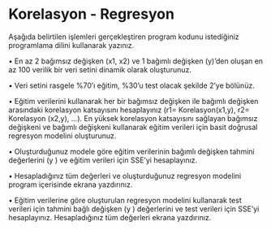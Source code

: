 # Korelasyon - Regresyon
Aşağıda belirtilen işlemleri gerçekleştiren program kodunu istediğiniz programlama dilini kullanarak yazınız.

• En az 2 bağımsız değişken (x1, x2) ve 1 bağımlı değişken (y)’den oluşan en az 100 verilik bir veri setini dinamik olarak oluşturunuz.

• Veri setini rasgele %70’ı eğitim, %30’u test olacak şekilde 2’ye bölünüz.

• Eğitim verilerini kullanarak her bir bağımsız değişken ile bağımlı değişken arasındaki korelasyon katsayısını hesaplayınız (r1= Korelasyon(x1,y), r2= Korelasyon (x2,y), …). En yüksek korelasyon katsayısını sağlayan bağımsız değişkeni ve bağımlı değişkeni kullanarak eğitim verileri için basit doğrusal regresyon modelini oluşturunuz. 

• Oluşturduğunuz modele göre eğitim verilerinin bağımlı değişken tahmini değerlerini (y ) ve eğitim verileri için SSE’yi hesaplayınız. 

• Hesapladığınız tüm değerleri ve oluşturduğunuz regresyon modelini program içerisinde ekrana yazdırınız.

• Eğitim verilerine göre oluşturulan regresyon modelini kullanarak test verileri için tahmini bağlı değişken (y ) değerlerini ve test verileri için SSE’yi hesaplayınız. Hesapladığınız tüm değerleri ekrana yazdırınız.
